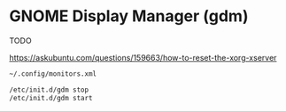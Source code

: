 # GNOME Display Manager (gdm)

TODO

https://askubuntu.com/questions/159663/how-to-reset-the-xorg-xserver

```sh
~/.config/monitors.xml

/etc/init.d/gdm stop
/etc/init.d/gdm start
```
